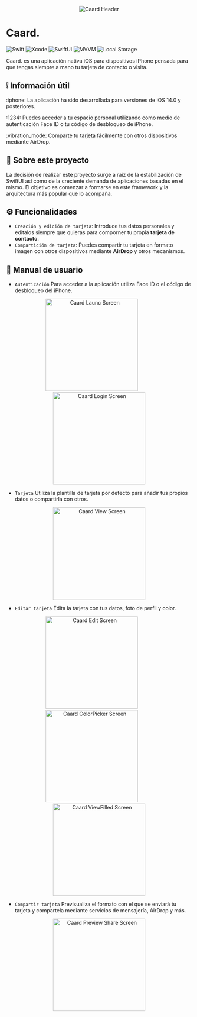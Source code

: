 <p align="center">
  <img alt="Caard Header" src="https://github.com/acrmn/Caard/assets/141274179/614aa675-1607-4473-9338-ad343f751b0d">
</p>

# Caard.

![Swift](https://img.shields.io/badge/Swift-C4ACFC)
![Xcode](https://img.shields.io/badge/Xcode-C4ACFC)
![SwiftUI](https://img.shields.io/badge/SwiftUI-C4ACFC)
![MVVM](https://img.shields.io/badge/MVVM-C4ACFC)
![Local Storage](https://img.shields.io/badge/LocalStorage-C4ACFC)

Caard. es una aplicación nativa iOS para dispositivos iPhone pensada para que tengas siempre a mano tu tarjeta de contacto o visita.

## :grey_exclamation: Información útil

<p>:iphone: La aplicación ha sido desarrollada para versiones de iOS 14.0 y posteriores.</p>
<p>:1234: Puedes acceder a tu espacio personal utilizando como medio de autenticación Face ID o tu código de desbloqueo de iPhone.</p>
<p>:vibration_mode: Comparte tu tarjeta fácilmente con otros dispositivos mediante AirDrop.</p>

## :bookmark_tabs: Sobre este proyecto

La decisión de realizar este proyecto surge a raíz de la estabilización de SwiftUI así como de la creciente demanda de aplicaciones basadas en el mismo.
El objetivo es comenzar a formarse en este framework y la arquitectura más popular que lo acompaña.

## :gear: Funcionalidades
- `Creación y edición de tarjeta`: Introduce tus datos personales y editalos siempre que quieras para comporner tu propia **tarjeta de contacto**.
- `Compartición de tarjeta`: Puedes compartir tu tarjeta en formato imagen con otros dispositivos mediante **AirDrop** y otros mecanismos.

## :open_book: Manual de usuario

- `Autenticación` Para acceder a la aplicación utiliza Face ID o el código de desbloqueo del iPhone.
   
<p align="center">
  <img width="250" alt="Caard Launc Screen" src="https://github.com/acrmn/Caard/assets/141274179/7da6bb98-25cb-4768-92c0-42eb0433d224">
&nbsp; &nbsp; &nbsp; &nbsp; &nbsp;
  <img width="250" alt="Caard Login Screen" src="https://github.com/acrmn/Caard/assets/141274179/c36b0347-f18f-43cb-a72e-9f6141ee0b6e">
</p>

- `Tarjeta` Utiliza la plantilla de tarjeta por defecto para añadir tus propios datos o compartirla con otros.
  
<p align="center">
  <img width="250" alt="Caard View Screen" src="https://github.com/acrmn/Caard/assets/141274179/57f4a507-ae33-4639-9e9a-adeb0cbf8d66">
</p>

- `Editar tarjeta` Edita la tarjeta con tus datos, foto de perfil y color.
  
<p align="center">
  <img width="250" alt="Caard Edit Screen" src="https://github.com/acrmn/Caard/assets/141274179/da5e919d-a23e-4857-9655-3d91cb464e1c">
&nbsp; &nbsp; &nbsp; &nbsp; &nbsp;
  <img width="250" alt="Caard ColorPicker Screen" src="https://github.com/acrmn/Caard/assets/141274179/5a592644-db79-42d2-b07f-c1a39be0120d">
&nbsp; &nbsp; &nbsp; &nbsp; &nbsp;
  <img width="250" alt="Caard ViewFilled Screen" src="https://github.com/acrmn/Caard/assets/141274179/f0806791-d335-4967-b7bf-b540c6777e90">
</p>

- `Compartir tarjeta` Previsualiza el formato con el que se enviará tu tarjeta y compartela mediante servicios de mensajería, AirDrop y más.
  
<p align="center">
  <img width="250" alt="Caard Preview Share Screen" src="https://github.com/acrmn/Caard/assets/141274179/9706c2e0-3775-401e-b628-01c7330d21f7">
</p>


